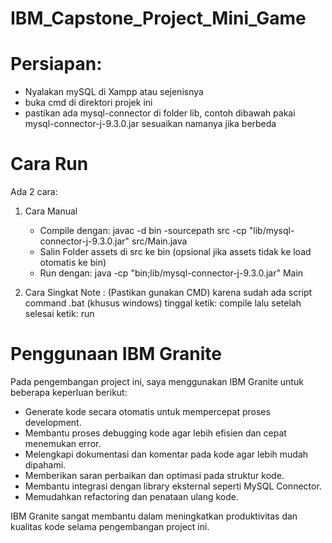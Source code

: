 # IBM_Capstone_Project_Mini_Game

# Persiapan:

- Nyalakan mySQL di Xampp atau sejenisnya
- buka cmd di direktori projek ini
- pastikan ada mysql-connector di folder lib, contoh dibawah pakai mysql-connector-j-9.3.0.jar sesuaikan namanya jika berbeda

# Cara Run
Ada 2 cara:
1. Cara Manual
    - Compile dengan: javac -d bin -sourcepath src -cp "lib/mysql-connector-j-9.3.0.jar" src/Main.java
    - Salin Folder assets di src ke bin (opsional jika assets tidak ke load otomatis ke bin)
    - Run dengan: java -cp "bin;lib/mysql-connector-j-9.3.0.jar" Main

2. Cara Singkat
    Note :
    (Pastikan gunakan CMD)
    karena sudah ada script command .bat (khusus windows) tinggal ketik:
    compile
    lalu setelah selesai ketik:
    run

# Penggunaan IBM Granite

Pada pengembangan project ini, saya menggunakan IBM Granite untuk beberapa keperluan berikut:

- Generate kode secara otomatis untuk mempercepat proses development.
- Membantu proses debugging kode agar lebih efisien dan cepat menemukan error.
- Melengkapi dokumentasi dan komentar pada kode agar lebih mudah dipahami.
- Memberikan saran perbaikan dan optimasi pada struktur kode.
- Membantu integrasi dengan library eksternal seperti MySQL Connector.
- Memudahkan refactoring dan penataan ulang kode.

IBM Granite sangat membantu dalam meningkatkan produktivitas dan kualitas kode selama pengembangan project ini.